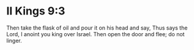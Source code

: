 # II Kings 9:3

Then take the flask of oil and pour it on his head and say, Thus says the Lord, I anoint you king over Israel. Then open the door and flee; do not linger.
